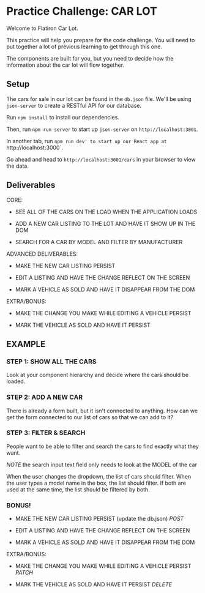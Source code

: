 # Practice Challenge: CAR LOT

Welcome to Flatiron Car Lot.

This practice will help you prepare for the code challenge. You will need to put together
a lot of previous learning to get through this one.

The components are built for you, but you need to decide how the information about the car
lot will flow together.

## Setup

The cars for sale in our lot can be found in the `db.json` file. We'll
be using `json-server` to create a RESTful API for our database.

Run `npm install` to install our dependencies.

Then, run `npm run server` to start up `json-server` on `http://localhost:3001`.

In another tab, run `npm run dev' to start up our React app at `http://localhost:3000`.

Go ahead and head to `http://localhost:3001/cars` in your browser to view the data.

## Deliverables

CORE:

- SEE ALL OF THE CARS ON THE LOAD WHEN THE APPLICATION LOADS

- ADD A NEW CAR LISTING TO THE LOT AND HAVE IT SHOW UP IN THE DOM

- SEARCH FOR A CAR BY MODEL AND FILTER BY MANUFACTURER

ADVANCED DELIVERABLES:

- MAKE THE NEW CAR LISTING PERSIST

- EDIT A LISTING AND HAVE THE CHANGE REFLECT ON THE SCREEN

- MARK A VEHICLE AS SOLD AND HAVE IT DISAPPEAR FROM THE DOM

EXTRA/BONUS:

- MAKE THE CHANGE YOU MAKE WHILE EDITING A VEHICLE PERSIST

- MARK THE VEHICLE AS SOLD AND HAVE IT PERSIST

## EXAMPLE

### STEP 1: SHOW ALL THE CARS

Look at your component hierarchy and decide where the cars should be loaded.

### STEP 2: ADD A NEW CAR

There is already a form built, but it isn't connected to anything. How can we get the form
connected to our list of cars so that we can add to it?

### STEP 3: FILTER & SEARCH

People want to be able to filter and search the cars to find exactly what they want.

_NOTE_ the search input text field only needs to look at the MODEL of the car

When the user changes the dropdown, the list of cars should filter.
When the user types a model name in the box, the list should filter.
If both are used at the same time, the list should be filtered by both.

### BONUS!

- MAKE THE NEW CAR LISTING PERSIST (update the db.json) _POST_

- EDIT A LISTING AND HAVE THE CHANGE REFLECT ON THE SCREEN

- MARK A VEHICLE AS SOLD AND HAVE IT DISAPPEAR FROM THE DOM

EXTRA/BONUS:

- MAKE THE CHANGE YOU MAKE WHILE EDITING A VEHICLE PERSIST _PATCH_

- MARK THE VEHICLE AS SOLD AND HAVE IT PERSIST _DELETE_
